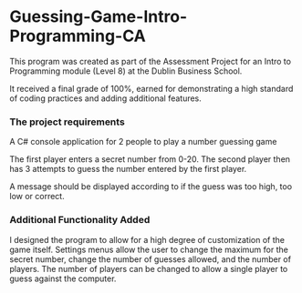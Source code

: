 # Guessing-Game-Intro-Programming-CA

This program was created as part of the Assessment Project for an Intro to Programming module (Level 8) at the Dublin Business School.

It received a final grade of 100%, earned for demonstrating a high standard of coding practices and adding additional features.

### The project requirements
A C# console application for 2 people to play a number guessing game

The first player enters a secret number from 0-20. The second player then has 3 attempts to guess the number entered by the first player.

A message should be displayed according to if the guess was too high, too low or correct.

### Additional Functionality Added
I designed the program to allow for a high degree of customization of the game itself. Settings menus allow the user to change the maximum for the secret number, change the number of guesses allowed, and the number of players. The number of players can be changed to allow a single player to guess against the computer.
